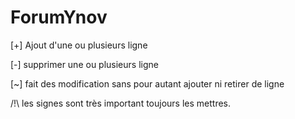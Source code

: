 # ForumYnov

[+] Ajout d'une ou plusieurs ligne

[-] supprimer une ou plusieurs ligne

[~] fait des modification sans pour autant ajouter ni retirer de ligne

/!\ les signes sont très important toujours les mettres.